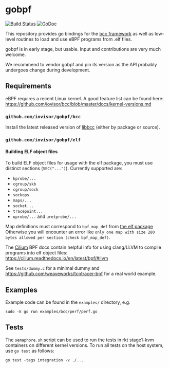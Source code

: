 # gobpf

[![Build Status](https://semaphoreci.com/api/v1/alban/gobpf-2/branches/master/badge.svg)](https://semaphoreci.com/alban/gobpf-2) [![GoDoc](https://godoc.org/github.com/golang/gddo?status.svg)](http://godoc.org/github.com/iovisor/gobpf)

This repository provides go bindings for the [bcc framework](https://github.com/iovisor/bcc)
as well as low-level routines to load and use eBPF programs from .elf
files.

gobpf is in early stage, but usable. Input and contributions are very much welcome.

We recommend to vendor gobpf and pin its version as the API probably
undergoes change during development.

## Requirements

eBPF requires a recent Linux kernel. A good feature list can be found here:
https://github.com/iovisor/bcc/blob/master/docs/kernel-versions.md

### `github.com/iovisor/gobpf/bcc`

Install the latest released version of [libbcc](https://github.com/iovisor/bcc/blob/master/INSTALL.md)
(either by package or source).

### `github.com/iovisor/gobpf/elf`

#### Building ELF object files

To build ELF object files for usage with the elf package, you must use distinct
sections (`SEC("...")`). Currently supported are:

* `kprobe/...`
* `cgroup/skb`
* `cgroup/sock`
* `sockops`
* `maps/...`
* `socket...`
* `tracepoint...`
* `uprobe/...` and `uretprobe/...`

Map definitions must correspond to `bpf_map_def` from [the elf package](https://github.com/iovisor/gobpf/blob/master/elf/include/bpf_map.h)
Otherwise you will encounter an error like `only one map with size 280 bytes allowed per section (check bpf_map_def)`.

The [Cilium](https://github.com/cilium/cilium) BPF docs contain helpful info
for using clang/LLVM to compile programs into elf object files:
https://cilium.readthedocs.io/en/latest/bpf/#llvm

See `tests/dummy.c` for a minimal dummy and https://github.com/weaveworks/tcptracer-bpf
for a real world example.

## Examples

Example code can be found in the `examples/` directory, e.g.

```
sudo -E go run examples/bcc/perf/perf.go
```

## Tests

The `semaphore.sh` script can be used to run the tests in rkt stage1-kvm
containers on different kernel versions. To run all tests on the host system,
use `go test` as follows:

```
go test -tags integration -v ./...
```
